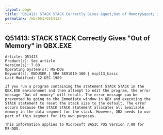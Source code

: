```yaml
---
layout: page
title: "Q51413: STACK STACK Correctly Gives &quot;Out of Memory&quot; in QBX.EXE"
permalink: /kb/051/Q51413/
---
```


## Q51413: STACK STACK Correctly Gives &quot;Out of Memory&quot; in QBX.EXE

	Article: Q51413
	Product(s): See article
	Version(s): 7.00
	Operating System(s): MS-DOS
	Keyword(s): ENDUSER | SR# S891019-160 | mspl13_basic
	Last Modified: 12-DEC-1989
	
	If you run a program containing the statement STACK STACK in the
	QBX.EXE environment and then attempt to edit the program, the error
	message "Out of memory" will result. The error message can be
	prevented by going to the Immediate window in QBX and executing the
	STACK statement to reset the stack size to the default. The error
	occurs because the STACK STACK statement allocates all available
	memory in the data segment for the stack. However, QBX needs to use
	part of this segment for its own purposes.
	
	This information applies to Microsoft BASIC PDS Version 7.00 for
	MS-DOS.
